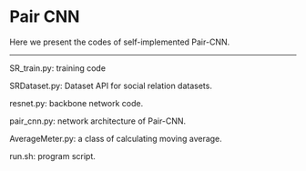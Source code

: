 # Pair CNN
Here we present the codes of self-implemented Pair-CNN.

------------------------------------------
SR_train.py: training code

SRDataset.py: Dataset API for social relation datasets.

resnet.py: backbone network code.

pair_cnn.py: network architecture of Pair-CNN.

AverageMeter.py: a class of calculating moving average.

run.sh: program script.
